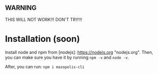 ## WARNING
THIS WILL NOT WORK!!! DON'T TRY!!!

# Installation (soon)
Install node and npm from [nodejs]: <https://nodejs.org> "nodejs.org".
Then, you can make sure you have it by running `npm -v` and `node -v`.

After, you can run:
`npm i mazopolis-cli`
